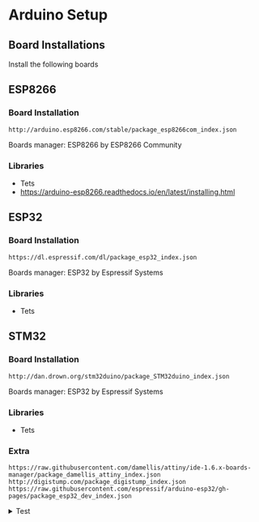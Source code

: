 # Arduino Setup
## Board Installations

Install the following boards

## ESP8266

### Board Installation
  ```
  http://arduino.esp8266.com/stable/package_esp8266com_index.json
  ```
  Boards manager: ESP8266 by ESP8266 Community
  
### Libraries
* Tets
* https://arduino-esp8266.readthedocs.io/en/latest/installing.html


## ESP32

### Board Installation
  ```
  https://dl.espressif.com/dl/package_esp32_index.json
  ```
   Boards manager: ESP32 by Espressif Systems
  
### Libraries
* Tets


## STM32

### Board Installation
  ```
  http://dan.drown.org/stm32duino/package_STM32duino_index.json
  ```
   Boards manager: ESP32 by Espressif Systems
  
### Libraries
* Tets



### Extra

  ```
  https://raw.githubusercontent.com/damellis/attiny/ide-1.6.x-boards-manager/package_damellis_attiny_index.json
  http://digistump.com/package_digistump_index.json
  https://raw.githubusercontent.com/espressif/arduino-esp32/gh-pages/package_esp32_dev_index.json
  ```
  
  
  
  <details>
  <summary>Test</summary>

- [ ]  TAUTULLI_URL - Local/Remote IP to connect to Tautulli ('http://localhost:8181',  'https://x.x.x.x:8182', etc.)
- [ ]  TAUTULLI_APIKEY - Tautulli Settings > Access Control > Enable API - API Key
</details>
  
  
